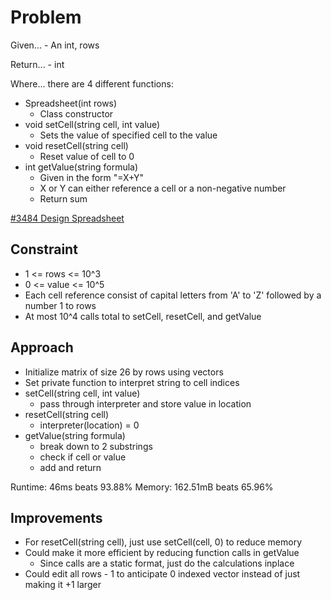 
# Problem
Given...
    - An int, rows

Return...
    - int

Where...
there are 4 different functions:
- Spreadsheet\(int rows)
    - Class constructor
- void setCell\(string cell, int value)
    - Sets the value of specified cell to the value
- void resetCell\(string cell)
    - Reset value of cell to 0
- int getValue(string formula)
    - Given in the form "=X+Y"
    - X or Y can either reference a cell or a non-negative number
    - Return sum

[\#3484 Design Spreadsheet](https://leetcode.com/problems/design-spreadsheet/description/?envType=daily-question&envId=2025-09-19)

## Constraint
- 1 <= rows <= 10^3
- 0 <= value <= 10^5
- Each cell reference consist of capital letters from 'A' to 'Z' followed by a
number 1 to rows
- At most 10^4 calls total to setCell, resetCell, and getValue

## Approach
- Initialize matrix of size 26 by rows using vectors
- Set private function to interpret string to cell indices
- setCell\(string cell, int value)
    - pass through interpreter and store value in location
- resetCell\(string cell)
    - interpreter\(location) = 0
- getValue(string formula)
    - break down to 2 substrings
    - check if cell or value
    - add and return

Runtime:
46ms beats 93.88%
Memory:
162.51mB beats 65.96%

## Improvements
- For resetCell\(string cell), just use setCell\(cell, 0) to reduce memory
- Could make it more efficient by reducing function calls in getValue
    - Since calls are a static format, just do the calculations inplace
- Could edit all rows - 1 to anticipate 0 indexed vector instead of just making
it +1 larger
